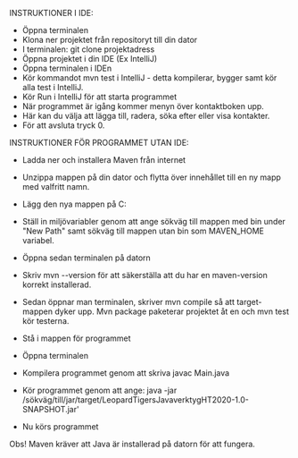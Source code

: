 INSTRUKTIONER I IDE:
- Öppna terminalen
- Klona ner projektet från repositoryt till din dator
- I terminalen: git clone projektadress 
- Öppna projektet i din IDE (Ex IntelliJ)
- Öppna terminalen i IDEn
- Kör kommandot mvn test i IntelliJ - detta kompilerar, bygger samt kör alla test i IntelliJ.
- Kör Run i IntelliJ för att starta programmet
- När programmet är igång kommer menyn över kontaktboken upp.
- Här kan du välja att lägga till, radera, söka efter eller visa kontakter. 
- För att avsluta tryck 0.

INSTRUKTIONER FÖR PROGRAMMET UTAN IDE:
- Ladda ner och installera Maven från internet
- Unzippa mappen på din dator och flytta över innehållet till en ny mapp med valfritt namn.
- Lägg den nya mappen på C:
- Ställ in miljövariabler genom att ange sökväg till mappen med bin under "New Path" samt sökväg till mappen utan bin som MAVEN_HOME variabel. 
- Öppna sedan terminalen på datorn
- Skriv mvn --version för att säkerställa att du har en maven-version korrekt installerad.
- Sedan öppnar man terminalen, skriver mvn compile så att target-mappen dyker upp. Mvn package paketerar projektet åt en och mvn test kör testerna. 

- Stå i mappen för programmet
- Öppna terminalen
- Kompilera programmet genom att skriva javac Main.java
- Kör programmet genom att ange: java -jar /sökväg/till/jar/target/LeopardTigersJavaverktygHT2020-1.0-SNAPSHOT.jar'
- Nu körs programmet


Obs! Maven kräver att Java är installerad på datorn för att fungera.

